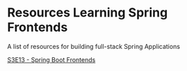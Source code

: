 # Resources Learning Spring Frontends

A list of resources for building full-stack Spring Applications

[S3E13 - Spring Boot Frontends](https://www.youtube.com/watch?v=-wi4U1rOn-k)
